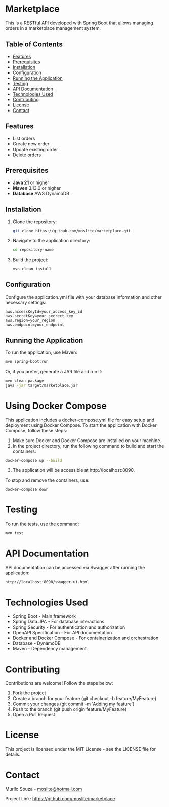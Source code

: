 # Marketplace

This is a RESTful API developed with Spring Boot that allows managing orders in a marketplace management system.

## Table of Contents

- [Features](#features)
- [Prerequisites](#prerequisites)
- [Installation](#installation)
- [Configuration](#configuration)
- [Running the Application](#running-the-application)
- [Testing](#testing)
- [API Documentation](#api-documentation)
- [Technologies Used](#technologies-used)
- [Contributing](#contributing)
- [License](#license)
- [Contact](#contact) 

## Features

- List orders
- Create new order
- Update existing order
- Delete orders

## Prerequisites

- **Java 21** or higher
- **Maven** 3.13.0 or higher
- **Database** AWS DynamoDB

## Installation

1. Clone the repository:
   ```bash
   git clone https://github.com/moslite/marketplace.git
   ```
2. Navigate to the application directory:
    ```bash
   cd repository-name
   ```
3. Build the project:
    ```bash
   mvn clean install
   ```

## Configuration

Configure the application.yml file with your database information and other necessary settings:
   
```
aws.accessKeyId=your_access_key_id
aws.secretKey=your_secrect_key
aws.region=your_region
aws.endpoint=your_endpoint
```   

## Running the Application

To run the application, use Maven:
```bash
mvn spring-boot:run
```

Or, if you prefer, generate a JAR file and run it:
```bash
mvn clean package
java -jar target/marketplace.jar
```

# Using Docker Compose

This application includes a docker-compose.yml file for easy setup and deployment using Docker Compose. To start the application with Docker Compose, follow these steps:

1. Make sure Docker and Docker Compose are installed on your machine.
2. In the project directory, run the following command to build and start the containers:
```bash
docker-compose up --build
```
3. The application will be accessible at http://localhost:8090.

To stop and remove the containers, use:
```bash
docker-compose down
```

# Testing

To run the tests, use the command:
```bash
mvn test
```

# API Documentation

API documentation can be accessed via Swagger after running the application:
```bash
http://localhost:8090/swagger-ui.html
```

# Technologies Used

- Spring Boot - Main framework
- Spring Data JPA - For database interactions
- Spring Security - For authentication and authorization
- OpenAPI Specification - For API documentation
- Docker and Docker Compose - For containerization and orchestration
- Database - DynamoDB
- Maven - Dependency management

# Contributing

Contributions are welcome! Follow the steps below:

1. Fork the project
2. Create a branch for your feature (git checkout -b feature/MyFeature)
3. Commit your changes (git commit -m 'Adding my feature')
4. Push to the branch (git push origin feature/MyFeature)
5. Open a Pull Request

# License

This project is licensed under the MIT License - see the LICENSE file for details.

# Contact
Murilo Souza - moslite@hotmail.com

Project Link: https://github.com/moslite/marketplace
